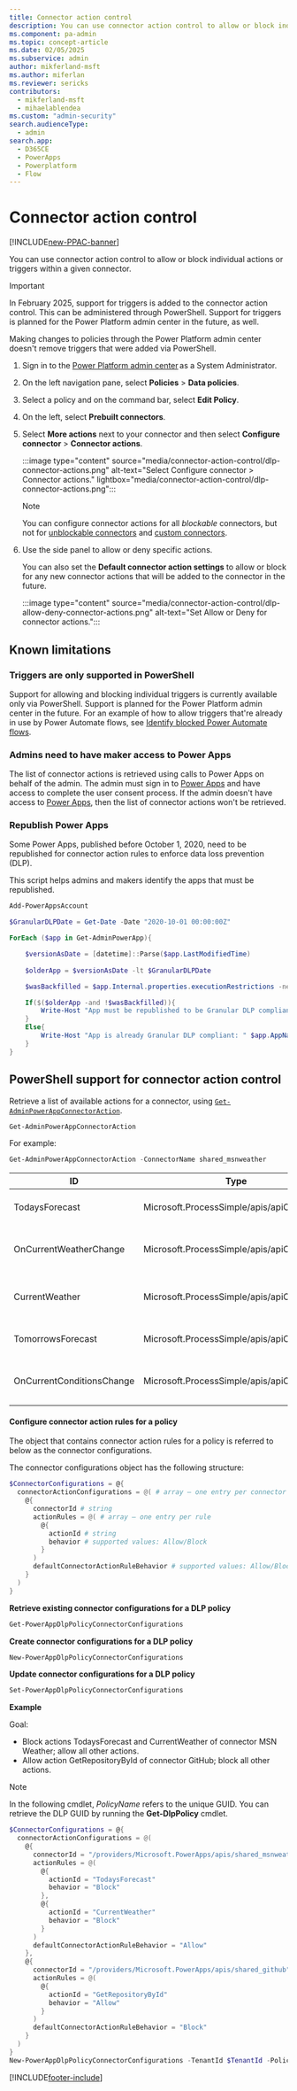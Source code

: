 ```yaml
---
title: Connector action control
description: You can use connector action control to allow or block individual actions within a given connector.
ms.component: pa-admin
ms.topic: concept-article
ms.date: 02/05/2025
ms.subservice: admin
author: mikferland-msft
ms.author: miferlan
ms.reviewer: sericks
contributors:
  - mikferland-msft
  - mihaelablendea
ms.custom: "admin-security"
search.audienceType: 
  - admin
search.app:
  - D365CE
  - PowerApps
  - Powerplatform
  - Flow
---
```


# Connector action control

[!INCLUDE[new-PPAC-banner](~/includes/new-PPAC-banner.md)]

You can use connector action control to allow or block individual actions or triggers within a given connector.

> [!IMPORTANT]
> In February 2025, support for triggers is added to the connector action control. This can be administered through PowerShell. Support for triggers is planned for the Power Platform admin center in the future, as well.
>
> Making changes to policies through the Power Platform admin center doesn't remove triggers that were added via PowerShell.

1. Sign in to the [Power Platform admin center](https://admin.powerplatform.microsoft.com) as a System Administrator. 
1. On the left navigation pane, select **Policies** > **Data policies**.
1. Select a policy and on the command bar, select **Edit Policy**.
1. On the left, select **Prebuilt connectors**.
1. Select **More actions** next to your connector and then select **Configure connector** > **Connector actions**.

   :::image type="content" source="media/connector-action-control/dlp-connector-actions.png" alt-text="Select Configure connector > Connector actions." lightbox="media/connector-action-control/dlp-connector-actions.png":::

   

   > [!NOTE]
   > You can configure connector actions for all *blockable* connectors, but not for [unblockable connectors](dlp-connector-classification.md#list-of-connectors-that-cant-be-blocked) and [custom connectors](dlp-custom-connector-parity.md).

1. Use the side panel to allow or deny specific actions.

   You can also set the **Default connector action settings** to allow or block for any new connector actions that will be added to the connector in the future.

   :::image type="content" source="media/connector-action-control/dlp-allow-deny-connector-actions.png" alt-text="Set Allow or Deny for connector actions.":::


## Known limitations

### Triggers are only supported in PowerShell
Support for allowing and blocking individual triggers is currently available only via PowerShell. Support is planned for the Power Platform admin center in the future. For an example of how to allow triggers that're already in use by Power Automate flows, see [Identify blocked Power Automate flows](identify-blocked-flows-data-policies.md).

### Admins need to have maker access to Power Apps

The list of connector actions is retrieved using calls to Power Apps on behalf of the admin. The admin must sign in to [Power Apps](https://make.powerapps.com) and have access to complete the user consent process. If the admin doesn't have access to [Power Apps](https://make.powerapps.com), then the list of connector actions won't be retrieved.

### Republish Power Apps

Some Power Apps, published before October 1, 2020, need to be republished for connector action rules to enforce data loss prevention (DLP).

This script helps admins and makers identify the apps that must be republished.

```powershell
Add-PowerAppsAccount

$GranularDLPDate = Get-Date -Date "2020-10-01 00:00:00Z"

ForEach ($app in Get-AdminPowerApp){

    $versionAsDate = [datetime]::Parse($app.LastModifiedTime)
    
    $olderApp = $versionAsDate -lt $GranularDLPDate

    $wasBackfilled = $app.Internal.properties.executionRestrictions -ne $null -and $app.Internal.properties.executionRestrictions.dataLossPreventionEvaluationResult -ne $null -and ![string]::IsNullOrEmpty($app.Internal.properties.executionRestrictions.dataLossPreventionEvaluationResult.lastAdvancedBackfillDate) 

    If($($olderApp -and !$wasBackfilled)){
        Write-Host "App must be republished to be Granular DLP compliant: " $app.AppName " "  $app.Internal.properties.displayName " " $app.Internal.properties.owner.email
    } 
    Else{ 
        Write-Host "App is already Granular DLP compliant: " $app.AppName 
    }
}
```

## PowerShell support for connector action control

Retrieve a list of available actions for a connector, using [`Get-AdminPowerAppConnectorAction`](/powershell/module/microsoft.powerapps.administration.powershell/get-adminpowerappconnectoraction).

```powershell
Get-AdminPowerAppConnectorAction
```

For example:

```powershell
Get-AdminPowerAppConnectorAction -ConnectorName shared_msnweather
```

| ID | Type | Properties |
| -- | ---- | ---------- |
| TodaysForecast | Microsoft.ProcessSimple/apis/apiOperations | Get the forecast for the current day in a specified location. |
| OnCurrentWeatherChange | Microsoft.ProcessSimple/apis/apiOperations | Triggers a new flow when the specified weather measure changes. |
| CurrentWeather | Microsoft.ProcessSimple/apis/apiOperations | Get the current weather for a location.<br>Visibility=advanced |
| TomorrowsForecast | Microsoft.ProcessSimple/apis/apiOperations | Get the forecast for tomorrow in the specified location. |
| OnCurrentConditionsChange | Microsoft.ProcessSimple/apis/apiOperations | Triggers a new flow when the conditions change for a location.    |

#### Configure connector action rules for a policy
The object that contains connector action rules for a policy is referred to below as the connector configurations.

The connector configurations object has the following structure:

```powershell
$ConnectorConfigurations = @{ 
  connectorActionConfigurations = @( # array – one entry per connector
    @{  
      connectorId # string
      actionRules = @( # array – one entry per rule 
        @{ 
          actionId # string
          behavior # supported values: Allow/Block
        }
      ) 
      defaultConnectorActionRuleBehavior # supported values: Allow/Block
    } 
  ) 
}
``` 

**Retrieve existing connector configurations for a DLP policy**
```powershell
Get-PowerAppDlpPolicyConnectorConfigurations 
``` 

**Create connector configurations for a DLP policy**
```powershell
New-PowerAppDlpPolicyConnectorConfigurations
``` 

**Update connector configurations for a DLP policy**
```powershell
Set-PowerAppDlpPolicyConnectorConfigurations
``` 

**Example**

Goal:
-	Block actions TodaysForecast and CurrentWeather of connector MSN Weather; allow all other actions.
-	Allow action GetRepositoryById of connector GitHub; block all other actions.

> [!NOTE]
> In the following cmdlet, *PolicyName* refers to the unique GUID. You can retrieve the DLP GUID by running the **Get-DlpPolicy** cmdlet.

```powershell
$ConnectorConfigurations = @{ 
  connectorActionConfigurations = @(
    @{  
      connectorId = "/providers/Microsoft.PowerApps/apis/shared_msnweather" 
      actionRules = @(
        @{ 
          actionId = "TodaysForecast" 
          behavior = "Block"
        }, 
        @{ 
          actionId = "CurrentWeather" 
          behavior = "Block"
        } 
      ) 
      defaultConnectorActionRuleBehavior = "Allow"
    },
    @{  
      connectorId = "/providers/Microsoft.PowerApps/apis/shared_github" 
      actionRules = @(
        @{ 
          actionId = "GetRepositoryById" 
          behavior = "Allow"
        }
      ) 
      defaultConnectorActionRuleBehavior = "Block"
    } 
  ) 
}
New-PowerAppDlpPolicyConnectorConfigurations -TenantId $TenantId -PolicyName $PolicyName -NewDlpPolicyConnectorConfigurations $ConnectorConfigurations
```

[!INCLUDE[footer-include](../includes/footer-banner.md)]
